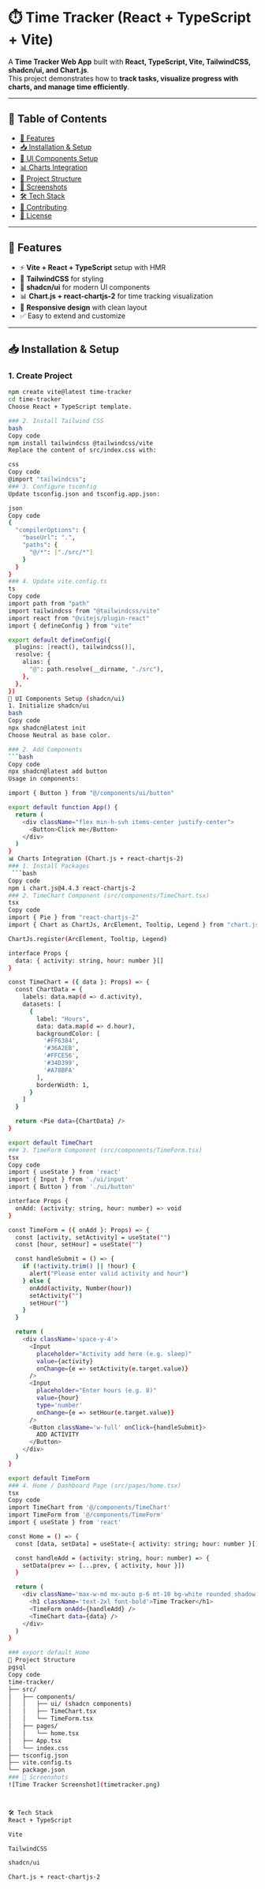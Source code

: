 # ⏱️ Time Tracker (React + TypeScript + Vite)

A **Time Tracker Web App** built with **React, TypeScript, Vite, TailwindCSS, shadcn/ui, and Chart.js**.  
This project demonstrates how to **track tasks, visualize progress with charts, and manage time efficiently**.

---

## 📖 Table of Contents
- [🚀 Features](#-features)
- [📥 Installation & Setup](#-installation--setup)
- [🎨 UI Components Setup](#-ui-components-setup-shadcnui)
- [📊 Charts Integration](#-charts-integration-chartjs--react-chartjs-2)
- [📂 Project Structure](#-project-structure)
- [📸 Screenshots](#-screenshots)
- [🛠️ Tech Stack](#️-tech-stack)
- [🤝 Contributing](#-contributing)
- [📜 License](#-license)

---

## 🚀 Features
- ⚡ **Vite + React + TypeScript** setup with HMR  
- 🎨 **TailwindCSS** for styling  
- 🧩 **shadcn/ui** for modern UI components  
- 📊 **Chart.js + react-chartjs-2** for time tracking visualization  
- 📱 **Responsive design** with clean layout  
- ✅ Easy to extend and customize  

---

## 📥 Installation & Setup

### 1. Create Project
```bash
npm create vite@latest time-tracker
cd time-tracker
Choose React + TypeScript template.

### 2. Install Tailwind CSS
bash
Copy code
npm install tailwindcss @tailwindcss/vite
Replace the content of src/index.css with:

css
Copy code
@import "tailwindcss";
### 3. Configure tsconfig
Update tsconfig.json and tsconfig.app.json:

json
Copy code
{
  "compilerOptions": {
    "baseUrl": ".",
    "paths": {
      "@/*": ["./src/*"]
    }
  }
}
### 4. Update vite.config.ts
ts
Copy code
import path from "path"
import tailwindcss from "@tailwindcss/vite"
import react from "@vitejs/plugin-react"
import { defineConfig } from "vite"

export default defineConfig({
  plugins: [react(), tailwindcss()],
  resolve: {
    alias: {
      "@": path.resolve(__dirname, "./src"),
    },
  },
})
🎨 UI Components Setup (shadcn/ui)
1. Initialize shadcn/ui
bash
Copy code
npx shadcn@latest init
Choose Neutral as base color.

### 2. Add Components
```bash
Copy code
npx shadcn@latest add button
Usage in components:

import { Button } from "@/components/ui/button"

export default function App() {
  return (
    <div className="flex min-h-svh items-center justify-center">
      <Button>Click me</Button>
    </div>
  )
}
📊 Charts Integration (Chart.js + react-chartjs-2)
### 1. Install Packages
 ```bash
Copy code
npm i chart.js@4.4.3 react-chartjs-2
### 2. TimeChart Component (src/components/TimeChart.tsx)
tsx
Copy code
import { Pie } from "react-chartjs-2"
import { Chart as ChartJs, ArcElement, Tooltip, Legend } from "chart.js"

ChartJs.register(ArcElement, Tooltip, Legend)

interface Props {
  data: { activity: string, hour: number }[]
}

const TimeChart = ({ data }: Props) => {
  const ChartData = {
    labels: data.map(d => d.activity),
    datasets: [
      {
        label: "Hours",
        data: data.map(d => d.hour),
        backgroundColor: [
          '#FF6384',
          '#36A2EB',
          '#FFCE56',
          '#34D399',
          '#A78BFA'
        ],
        borderWidth: 1,
      }
    ]
  }

  return <Pie data={ChartData} />
}

export default TimeChart
### 3. TimeForm Component (src/components/TimeForm.tsx)
tsx
Copy code
import { useState } from 'react'
import { Input } from './ui/input'
import { Button } from './ui/button'

interface Props {
  onAdd: (activity: string, hour: number) => void
}

const TimeForm = ({ onAdd }: Props) => {
  const [activity, setActivity] = useState("")
  const [hour, setHour] = useState("")

  const handleSubmit = () => {
    if (!activity.trim() || !hour) {
      alert("Please enter valid activity and hour")
    } else {
      onAdd(activity, Number(hour))
      setActivity("")
      setHour("")
    }
  }

  return (
    <div className='space-y-4'>
      <Input
        placeholder="Activity add here (e.g. sleep)"
        value={activity}
        onChange={e => setActivity(e.target.value)}
      />
      <Input
        placeholder="Enter hours (e.g. 8)"
        value={hour}
        type='number'
        onChange={e => setHour(e.target.value)}
      />
      <Button className='w-full' onClick={handleSubmit}>
        ADD ACTIVITY
      </Button>
    </div>
  )
}

export default TimeForm
### 4. Home / Dashboard Page (src/pages/home.tsx)
tsx
Copy code
import TimeChart from '@/components/TimeChart'
import TimeForm from '@/components/TimeForm'
import { useState } from 'react'

const Home = () => {
  const [data, setData] = useState<{ activity: string; hour: number }[]>([])

  const handleAdd = (activity: string, hour: number) => {
    setData(prev => [...prev, { activity, hour }])
  }

  return (
    <div className='max-w-md mx-auto p-6 mt-10 bg-white rounded shadow space-y-6'>
      <h1 className='text-2xl font-bold'>Time Tracker</h1>
      <TimeForm onAdd={handleAdd} />
      <TimeChart data={data} />
    </div>
  )
}

### export default Home
📂 Project Structure
pgsql
Copy code
time-tracker/
├── src/
│   ├── components/
│   │   ├── ui/ (shadcn components)
│   │   ├── TimeChart.tsx
│   │   └── TimeForm.tsx
│   ├── pages/
│   │   └── home.tsx
│   ├── App.tsx
│   └── index.css
├── tsconfig.json
├── vite.config.ts
└── package.json
### 📸 Screenshots
![Time Tracker Screenshot](timetracker.png)



🛠️ Tech Stack
React + TypeScript

Vite

TailwindCSS

shadcn/ui

Chart.js + react-chartjs-2